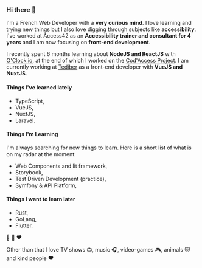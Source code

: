 ### Hi there 👋

I'm a French Web Developer with a **very curious mind**. I love learning and trying new things but I also love digging through subjects like **accessibility**.
I've worked at Access42 as an **Accessibility trainer and consultant for 4 years** and I am now focusing on **front-end development**.

I recently spent 6 months learning about **NodeJS and ReactJS** with [O'Clock.io](https://oclock.io/), at the end of which I worked on the [Cod'Access Project](https://github.com/florian-sanders/cod-access). I am currently working at [Tediber](https://tediber.com/) as a front-end developer with **VueJS and NuxtJS**.

#### Things I've learned lately
* TypeScript,
* VueJS,
* NuxtJS,
* Laravel.

#### Things I'm Learning
I'm always searching for new things to learn. Here is a short list of what is on my radar at the moment:
* Web Components and lit framework,
* Storybook,
* Test Driven Development (practice),
* Symfony & API Platform,

#### Things I want to learn later
* Rust,
* GoLang,
* Flutter.

💙 💚 ❤️

Other than that I love TV shows 📺, music 🎧, video-games 🎮, animals 😻 and kind people ❤️
